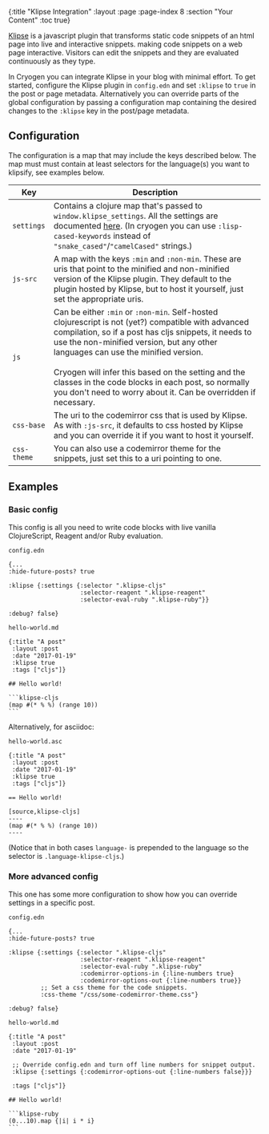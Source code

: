 {:title "Klipse Integration"
 :layout :page
 :page-index 8
 :section "Your Content"
 :toc true}

[Klipse](https://github.com/viebel/klipse)
is a javascript plugin that transforms static code snippets of an html page into live and
interactive snippets. making code snippets on a web page interactive.
Visitors can edit the snippets and they are evaluated continuously as they type.

In Cryogen you can integrate Klipse in your blog with minimal effort.
To get started, configure the Klipse plugin in `config.edn` and set `:klipse` to `true` in
the post or page metadata.
Alternatively you can override parts of the global configuration by passing a
configuration map containing the desired changes to the `:klipse` key in the post/page metadata.

## Configuration

The configuration is a map that may include the keys described below. The map must must contain at least selectors for the language(s) you want to klipsify, see examples below.

| Key         | Description                                                                                                                                                                                                                                                                                                                                                                                                                            |
|-------------|----------------------------------------------------------------------------------------------------------------------------------------------------------------------------------------------------------------------------------------------------------------------------------------------------------------------------------------------------------------------------------------------------------------------------------------|
| `settings`  | Contains a clojure map that's passed to `window.klipse_settings`. All the settings are documented [here](https://github.com/viebel/klipse#configuration). (In cryogen you can use `:lisp-cased-keywords` instead of `"snake_cased"`/`"camelCased"` strings.)                                                                                                                                                                           |
| `js-src`    | A map with the keys `:min` and `:non-min`. These are uris that point to the minified and non-minified version of the Klipse plugin. They default to the plugin hosted by Klipse, but to host it yourself, just set the appropriate uris.                                                                                                                                                                                               |
| `js`        | Can be either `:min` or `:non-min`. Self-hosted clojurescript is not (yet?) compatible with advanced compilation, so if a post has cljs snippets, it needs to use the non-minified version, but any other languages can use the minified version. <br><br> Cryogen will infer this based on the setting and the classes in the code blocks in each post, so normally you don't need to worry about it. Can be overridden if necessary. |
| `css-base`  | The uri to the codemirror css that is used by Klipse. As with `:js-src`, it defaults to css hosted by Klipse and you can override it if you want to host it yourself.                                                                                                                                                                                                                                                                  |
| `css-theme` | You can also use a codemirror theme for the snippets, just set this to a uri pointing to one.                                                                                                                                                                                                                                                                                                                                          |
<!-- TODO: Add {.table .table-bordered} when the flexmark ext. https://github.com/vsch/flexmark-java/wiki/Attributes-Extension added -->

## Examples

### Basic config

This config is all you need to write code blocks with live vanilla ClojureScript,
Reagent and/or Ruby evaluation.

`config.edn`
```
{...
:hide-future-posts? true

:klipse {:settings {:selector ".klipse-cljs"
                    :selector-reagent ".klipse-reagent"
                    :selector-eval-ruby ".klipse-ruby"}}

:debug? false}
```

`hello-world.md`

    {:title "A post"
     :layout :post
     :date "2017-01-19"
     :klipse true
     :tags ["cljs"]}

    ## Hello world!

    ```klipse-cljs
    (map #(* % %) (range 10))
    ```

Alternatively, for asciidoc:

`hello-world.asc`

    {:title "A post"
     :layout :post
     :date "2017-01-19"
     :klipse true
     :tags ["cljs"]}

    == Hello world!

    [source,klipse-cljs]
    ----
    (map #(* % %) (range 10))
    ----

(Notice that in both cases `language-` is prepended to the language so the selector is `.language-klipse-cljs`.)

### More advanced config

This one has some more configuration to show how you can override settings
in a specific post.

`config.edn`
```
{...
:hide-future-posts? true

:klipse {:settings {:selector ".klipse-cljs"
                    :selector-reagent ".klipse-reagent"
                    :selector-eval-ruby ".klipse-ruby"
                    :codemirror-options-in {:line-numbers true}
                    :codemirror-options-out {:line-numbers true}}
         ;; Set a css theme for the code snippets.
         :css-theme "/css/some-codemirror-theme.css"}

:debug? false}
```

`hello-world.md`

    {:title "A post"
     :layout :post
     :date "2017-01-19"

     ;; Override config.edn and turn off line numbers for snippet output.
     :klipse {:settings {:codemirror-options-out {:line-numbers false}}}

     :tags ["cljs"]}

    ## Hello world!

    ```klipse-ruby
    (0...10).map {|i| i * i}
    ```

